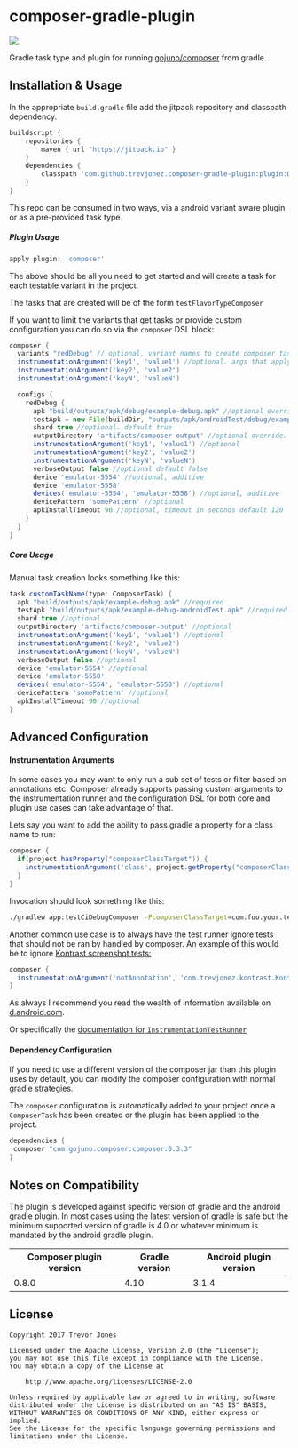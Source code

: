 # composer-gradle-plugin

[![](https://jitpack.io/v/trevjonez/composer-gradle-plugin.svg)](https://jitpack.io/#trevjonez/composer-gradle-plugin)

Gradle task type and plugin for running [gojuno/composer](https://github.com/gojuno/composer) from gradle.

## Installation & Usage

In the appropriate `build.gradle` file add the jitpack repository and classpath dependency.
```groovy
buildscript {
    repositories {
        maven { url "https://jitpack.io" }
    }
    dependencies {
        classpath 'com.github.trevjonez.composer-gradle-plugin:plugin:0.8.0'
    }
}
```

This repo can be consumed in two ways, via a android variant aware plugin or as a pre-provided task type.

##### Plugin Usage

```groovy
apply plugin: 'composer'
```
The above should be all you need to get started and will create a task for each testable variant in the project.

The tasks that are created will be of the form `testFlavorTypeComposer`

If you want to limit the variants that get tasks or provide custom configuration you can do so via the `composer` DSL block:
```groovy
composer {
  variants "redDebug" // optional, variant names to create composer tasks for. If empty all testable variants will receive a task.
  instrumentationArgument('key1', 'value1') //optional. args that apply to all created tasks
  instrumentationArgument('key2', 'value2')
  instrumentationArgument('keyN', 'valueN')

  configs { 
    redDebug {
      apk "build/outputs/apk/debug/example-debug.apk" //optional override, string paths are evaluated as per {@link org.gradle.api.Project#file(Object)}.
      testApk = new File(buildDir, "outputs/apk/androidTest/debug/example-debug-androidTest.apk") //optional override
      shard true //optional. default true
      outputDirectory 'artifacts/composer-output' //optional override. default 'build/reports/composer/redDebug'
      instrumentationArgument('key1', 'value1') //optional
      instrumentationArgument('key2', 'value2')
      instrumentationArgument('keyN', 'valueN')
      verboseOutput false //optional default false
      device 'emulator-5554' //optional, additive
      device 'emulator-5558'
      devices('emulator-5554', 'emulator-5558') //optional, additive
      devicePattern 'somePattern' //optional
      apkInstallTimeout 90 //optional, timeout in seconds default 120
    }
  }
}
```

##### Core Usage

Manual task creation looks something like this:
```groovy
task customTaskName(type: ComposerTask) {
  apk "build/outputs/apk/example-debug.apk" //required
  testApk "build/outputs/apk/example-debug-androidTest.apk" //required
  shard true //optional
  outputDirectory 'artifacts/composer-output' //optional
  instrumentationArgument('key1', 'value1') //optional
  instrumentationArgument('key2', 'value2')
  instrumentationArgument('keyN', 'valueN')
  verboseOutput false //optional
  device 'emulator-5554' //optional
  device 'emulator-5558'
  devices('emulator-5554', 'emulator-5558') //optional
  devicePattern 'somePattern' //optional
  apkInstallTimeout 90 //optional
}
```

## Advanced Configuration

#### Instrumentation Arguments

In some cases you may want to only run a sub set of tests or filter based on annotations etc.
Composer already supports passing custom arguments to the instrumentation runner 
and the configuration DSL for both core and plugin use cases can take advantage of that.

Lets say you want to add the ability to pass gradle a property for a class name to run:

```groovy
composer {
  if(project.hasProperty("composerClassTarget")) {
    instrumentationArgument('class', project.getProperty("composerClassTarget"))
  }
}
```

Invocation should look something like this:
```bash
./gradlew app:testCiDebugComposer -PcomposerClassTarget=com.foo.your.test.FullClassName
``` 

Another common use case is to always have the test runner ignore tests that should not be
ran by handled by composer. An example of this would be to ignore [Kontrast screenshot tests:](https://github.com/trevjonez/Kontrast)

```groovy
composer {
  instrumentationArgument('notAnnotation', 'com.trevjonez.kontrast.KontrastTest')
}
```

As always I recommend you read the wealth of information available on [d.android.com](https://developer.android.com/).

Or specifically the [documentation for `InstrumentationTestRunner`](https://developer.android.com/reference/android/test/InstrumentationTestRunner)    

#### Dependency Configuration

If you need to use a different version of the composer jar than this plugin uses by default, 
you can modify the composer configuration with normal gradle strategies.

The `composer` configuration is automatically added to your project once a 
`ComposerTask` has been created or the plugin has been applied to the project.

```groovy
dependencies {
 composer "com.gojuno.composer:composer:0.3.3"
}
```

## Notes on Compatibility

The plugin is developed against specific version of gradle and the android gradle plugin.
In most cases using the latest version of gradle is safe but the minimum supported 
version of gradle is 4.0 or whatever minimum is mandated by the android gradle plugin. 

Composer plugin version | Gradle version | Android plugin version
----- | ---- | -----
0.8.0 | 4.10  | 3.1.4

## License

    Copyright 2017 Trevor Jones

    Licensed under the Apache License, Version 2.0 (the "License");
    you may not use this file except in compliance with the License.
    You may obtain a copy of the License at

        http://www.apache.org/licenses/LICENSE-2.0

    Unless required by applicable law or agreed to in writing, software
    distributed under the License is distributed on an "AS IS" BASIS,
    WITHOUT WARRANTIES OR CONDITIONS OF ANY KIND, either express or implied.
    See the License for the specific language governing permissions and
    limitations under the License.

